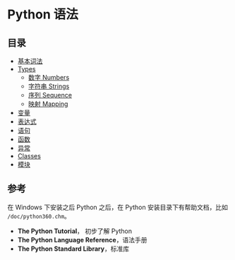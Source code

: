 # Python 语法

## 目录

- [基本词法](./basics.md)
- [Types](./types.md)
    - [数字 Numbers](./numbers.md)
    - [字符串 Strings](./strings.md)
    - [序列 Sequence](./sequence.md)
    - [映射 Mapping](./mapping.md)
- [变量](./variables.md)
- [表达式](./expressions.md)
- [语句](./statements.md)
- [函数](./functions.md)
- [异常](./exceptions.md)
- [Classes](./classes.md)
- [模块](./modules.md)


## 参考

在 Windows 下安装之后 Python 之后，在 Python 安装目录下有帮助文档，比如 `/doc/python360.chm`。

- __The Python Tutorial__， 初步了解 Python
- __The Python Language Reference__，语法手册
- __The Python Standard Library__，标准库
